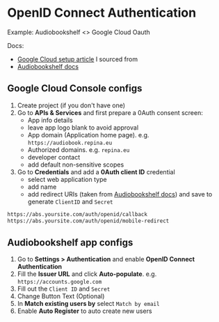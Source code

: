 # OpenID Connect Authentication

Example: Audiobookshelf <> Google Cloud Oauth

Docs:
- [Google Cloud setup article](https://www.itix.fr/blog/use-google-account-openid-connect-provider/) I sourced from
- [Audiobookshelf docs](https://www.audiobookshelf.org/guides/oidc_authentication/)


## Google Cloud Console configs

1. Create project (if you don't have one)
2. Go to **APIs & Services** and first prepare a 0Auth consent screen:
    - App info details
    - leave app logo blank to avoid approval
    - App domain (Application home page). e.g. `https://audiobook.repina.eu`
    - Authorized domains. e.g. `repina.eu`
    - developer contact
    - add default non-sensitive scopes
3. Go to **Credentials** and add a **0Auth client ID** credential
    - select web application type
    - add name
    - add redirect URIs (taken from [Audiobookshelf docs](https://www.audiobookshelf.org/guides/oidc_authentication/#configuring-your-oidc-provider)) and save to generate `ClientID` and `Secret`

```markdown
https://abs.yoursite.com/auth/openid/callback
https://abs.yoursite.com/auth/openid/mobile-redirect
```

## Audiobookshelf app configs

1. Go to **Settings > Authentication** and enable **OpenID Connect Authentication**
2. Fill the **Issuer URL** and click **Auto-populate**. e.g. `https://accounts.google.com`
3. Fill out the `Client ID` and `Secret`
4. Change Button Text (Optional)
5. In **Match existing users by** select `Match by email`
6. Enable **Auto Register** to auto create new users


